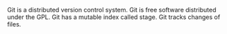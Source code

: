 
Git is a distributed version control system.
Git is free software distributed under the GPL.
Git has a mutable index called stage.
Git tracks changes of files.